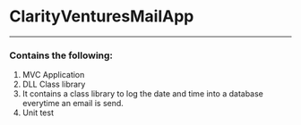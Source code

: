 # ClarityVenturesMailApp
---
### Contains the following: 
1. MVC Application 
2. DLL Class library
3. It contains a class library to log the date and time into a database everytime an email is send.
4. Unit test
